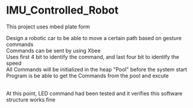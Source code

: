 # IMU_Controlled_Robot

This project uses mbed plate form<br/>

Design a robotic car to be able to move a certain path based on gesture commands<br/>
Commands can be sent by using Xbee<br/>
Uses first 4 bit to identify the command, and last four bit to identify the speed<br/>
All Commands will be initialized in the heap "Pool" before the system start<br/>
Program is be able to get the Commands from the pool and excute<br/>
<br/>

At this point, LED command had been tested and it verifies this software structure works fine<br/>
